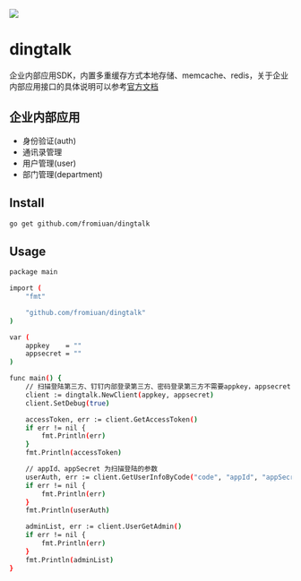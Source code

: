 ![](https://img.alicdn.com/tfs/TB1bB9QKpzqK1RjSZFoXXbfcXXa-576-96.png)



# dingtalk

企业内部应用SDK，内置多重缓存方式本地存储、memcache、redis，关于企业内部应用接口的具体说明可以参考[官方文档](https://ding-doc.dingtalk.com/doc#/serverapi2/gh60vz)

## 企业内部应用

- 身份验证(auth)
- 通讯录管理
 - 用户管理(user)
 - 部门管理(department) 

	
## Install

```bash
go get github.com/fromiuan/dingtalk
```

## Usage

```bash
package main

import (
	"fmt"

	"github.com/fromiuan/dingtalk"
)

var (
	appkey    = ""
	appsecret = ""
)

func main() {
	// 扫描登陆第三方、钉钉内部登录第三方、密码登录第三方不需要appkey，appsecret
	client := dingtalk.NewClient(appkey, appsecret)
	client.SetDebug(true)

	accessToken, err := client.GetAccessToken()
	if err != nil {
		fmt.Println(err)
	}
	fmt.Println(accessToken)

	// appId、appSecret 为扫描登陆的参数
	userAuth, err := client.GetUserInfoByCode("code", "appId", "appSecret")
	if err != nil {
		fmt.Println(err)
	}
	fmt.Println(userAuth)

	adminList, err := client.UserGetAdmin()
	if err != nil {
		fmt.Println(err)
	}
	fmt.Println(adminList)
}
```